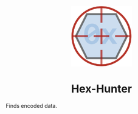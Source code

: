 <div align="center">
<p>
    <img alt="Hex-Hunter Logo" src="https://raw.githubusercontent.com/scholarsmate/Hex-Hunter/main/images/Hex-Hunter.png" width=160>
</p>

# Hex-Hunter

</div>

Finds encoded data.
